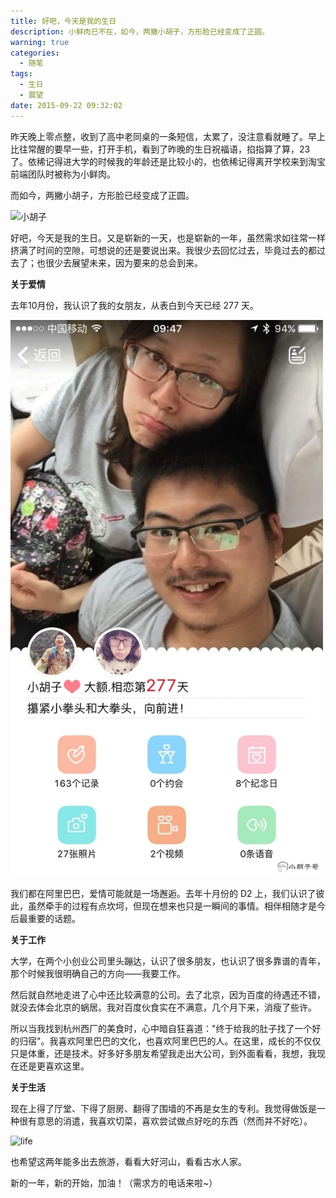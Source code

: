 ```yaml
---
title: 好吧，今天是我的生日
description: 小鲜肉已不在，如今，两撇小胡子，方形脸已经变成了正圆。
warning: true
categories:
  - 随笔
tags:
  - 生日
  - 展望
date: 2015-09-22 09:32:02
---
```



昨天晚上零点整，收到了高中老同桌的一条短信，太累了，没注意看就睡了。早上比往常醒的要早一些，打开手机，看到了昨晚的生日祝福语，掐指算了算，23了。依稀记得进大学的时候我的年龄还是比较小的，也依稀记得离开学校来到淘宝前端团队时被称为小鲜肉。

而如今，两撇小胡子，方形脸已经变成了正圆。

<!--more-->

![小胡子](http://www.barretlee.com/blogimgs/avatar150.png)

好吧，今天是我的生日。又是崭新的一天，也是崭新的一年，虽然需求如往常一样挤满了时间的空隙，可想说的还是要说出来。我很少去回忆过去，毕竟过去的都过去了；也很少去展望未来，因为要来的总会到来。

**关于爱情**

去年10月份，我认识了我的女朋友，从表白到今天已经 277 天。

<img src="/blogimgs/2015/09/20150902_7e82534e.jpg" alt="小胡子和大额"  width="500" />

我们都在阿里巴巴，爱情可能就是一场邂逅。去年十月份的 D2 上，我们认识了彼此，虽然牵手的过程有点坎坷，但现在想来也只是一瞬间的事情。相伴相随才是今后最重要的话题。

**关于工作**

大学，在两个小创业公司里头蹦达，认识了很多朋友，也认识了很多靠谱的青年，那个时候我很明确自己的方向——我要工作。

然后就自然地走进了心中还比较满意的公司。去了北京，因为百度的待遇还不错，就没去体会北京的蜗居。我对百度伙食实在不满意，几个月下来，消瘦了些许。

所以当我找到杭州西厂的美食时，心中暗自狂喜道："终于给我的肚子找了一个好的归宿"。我喜欢阿里巴巴的文化，也喜欢阿里巴巴的人。在这里，成长的不仅仅只是体重，还是技术。好多好多朋友希望我走出大公司，到外面看看，我想，我现在还是更喜欢这里。

**关于生活**

现在上得了厅堂、下得了厨房、翻得了围墙的不再是女生的专利。我觉得做饭是一种很有意思的消遣，我喜欢切菜，喜欢尝试做点好吃的东西（然而并不好吃）。

![life](http://www.barretlee.com/blogimgs/2015/09/20150902_9dad8813.jpg)

也希望这两年能多出去旅游，看看大好河山，看看古水人家。

新的一年，新的开始，加油！（需求方的电话来啦~）